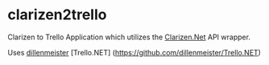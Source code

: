 # clarizen2trello
Clarizen to Trello Application which utilizes the [Clarizen.Net](https://github.com/garfbradaz/clarizen.net) API wrapper.

Uses [dillenmeister](https://github.com/dillenmeister) [Trello.NET] (https://github.com/dillenmeister/Trello.NET)
